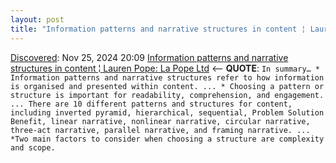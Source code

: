 ```yaml
---
layout: post
title: "Information patterns and narrative structures in content ¦ Lauren Pope: La Pope Ltd"
---
```

[Discovered](http://rolandtanglao.com/2020/07/29/p1-blogthis-checkvist-list-links-to-blog/): Nov 25, 2024 20:09 [Information patterns and narrative structures in content ¦ Lauren Pope: La Pope Ltd](https://lapope.com/2024/11/16/information-patterns-and-narrative-structures-in-content/) <-- **QUOTE**: `In summary… *  Information patterns and narrative structures refer to how information is organised and presented within content. ... * Choosing a pattern or structure is important for readability, comprehension, and engagement. ... There are 10 different patterns and structures for content, including inverted pyramid, hierarchical, sequential, Problem Solution Benefit, linear narrative, nonlinear narrative, circular narrative, three-act narrative, parallel narrative, and framing narrative. ...  *Two main factors to consider when choosing a structure are complexity and scope.`
